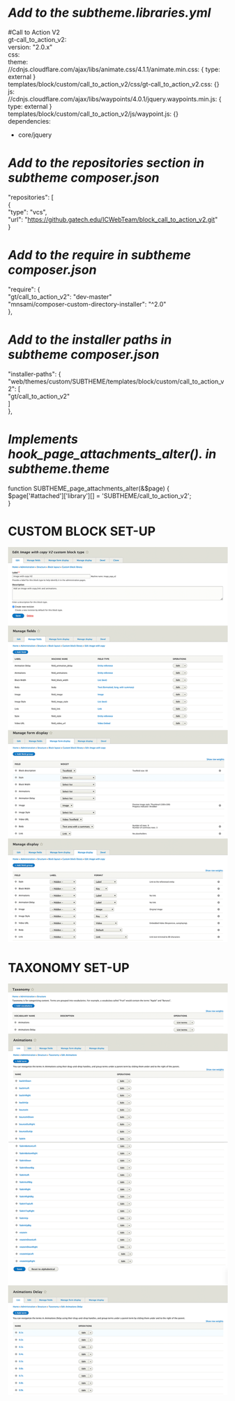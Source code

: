# *Add to the subtheme.libraries.yml*

#Call to Action V2 <br />
gt-call_to_action_v2: <br />
version: "2.0.x" <br />
css: <br />
theme: <br />
//cdnjs.cloudflare.com/ajax/libs/animate.css/4.1.1/animate.min.css: { type: external } <br />
templates/block/custom/call_to_action_v2/css/gt-call_to_action_v2.css: {} <br />
js: <br />
//cdnjs.cloudflare.com/ajax/libs/waypoints/4.0.1/jquery.waypoints.min.js: { type: external } <br />
templates/block/custom/call_to_action_v2/js/waypoint.js: {} <br />
dependencies: <br />
- core/jquery <br />

# *Add to the repositories section in subtheme composer.json*

"repositories": [ <br />
{ <br />
"type": "vcs", <br />
"url": "https://github.gatech.edu/ICWebTeam/block_call_to_action_v2.git" <br />
}
# *Add to the require in subtheme composer.json*

"require": { <br />
"gt/call_to_action_v2": "dev-master" <br />
"mnsami/composer-custom-directory-installer": "^2.0"<br />
},

# *Add to the installer paths in subtheme composer.json*
"installer-paths": { <br />
"web/themes/custom/SUBTHEME/templates/block/custom/call_to_action_v2": [ <br />
"gt/call_to_action_v2" <br />
] <br />
},

# *Implements hook_page_attachments_alter(). in subtheme.theme*
function SUBTHEME_page_attachments_alter(&$page) {<br />
$page['#attached']['library'][] = 'SUBTHEME/call_to_action_v2';<br />
}


# **CUSTOM BLOCK  SET-UP**
![](images/set-up.png)

# **TAXONOMY SET-UP**
![](images/animations.png)
